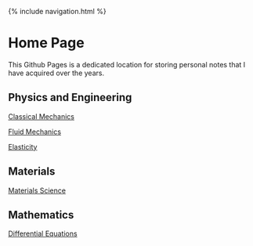 {% include navigation.html %}

# Home Page

This Github Pages is a dedicated location for storing personal notes that I have acquired over the years.

## Physics and Engineering

[Classical Mechanics](https://rprador.github.io/rprador/mechanics/mechanics-topics)

[Fluid Mechanics](https://rprador.github.io/rprador/fluid-mech/fm-topics)

[Elasticity](https://rprador.github.io/rprador/elasticity/el-topics)

## Materials

[Materials Science](https://rprador.github.io/rprador/materials/materials-topics)

## Mathematics

[Differential Equations](https://rprador.github.io/rprador/differential_eqns/de-topics)

